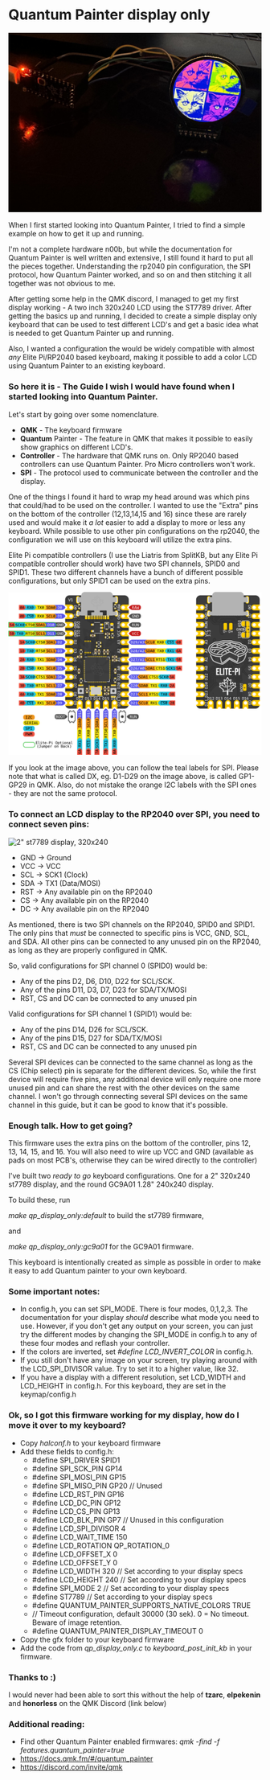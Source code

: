 # Quantum Painter display only

![Amazing!](https://github.com/OakNinja/qmk_images/blob/d13c7c78d5479e2e617a9b2bae32d93f9a538aeb/GC9A01.png "Amazing!")

When I first started looking into Quantum Painter, I tried to find a simple example on how to get it up and running.

I'm not a complete hardware n00b, but while the documentation for Quantum Painter is well written and extensive, I still
found it hard to put all the pieces together. Understanding the rp2040 pin configuration, the SPI protocol, how Quantum
Painter worked, and so on and then stitching it all together was not obvious to me.

After getting some help in the QMK discord, I managed to get my first display working - A two inch 320x240 LCD using the
ST7789 driver. After getting the basics up and running, I decided to create a simple display only keyboard that can be
used to test different LCD's and get a basic idea what is needed to get Quantum Painter up and running.

Also, I wanted a configuration the would be widely compatible with almost _any_ Elite Pi/RP2040 based keyboard, making
it possible to add a color LCD using Quantum Painter to an existing keyboard.

### So here it is - **The Guide** I wish I would have found when I started looking into Quantum Painter.

Let's start by going over some nomenclature.

* **QMK** - The keyboard firmware
* **Quantum** Painter - The feature in QMK that makes it possible to easily show graphics on different LCD's.
* **Controller** - The hardware that QMK runs on. Only RP2040 based controllers can use Quantum Painter. Pro Micro
  controllers won't work.
* **SPI** - The protocol used to communicate between the controller and the display.

One of the things I found it hard to wrap my head around was which pins that could/had to be used on the controller. I
wanted to use the "Extra" pins on the bottom of the controller (12,13,14,15 and 16) since these are rarely used and
would make it _a lot_ easier to add a display to more or less any keyboard. While possible to use other pin
configurations on the rp2040, the configuration we will use on this keyboard will utilize the extra pins.

Elite Pi compatible controllers (I use the Liatris from SplitKB, but any Elite Pi compatible controller
should work) have two SPI channels, SPID0 and SPID1. These two different channels have a bunch of different possible
configurations, but only SPID1 can be used on the extra pins.

![Elite Pi Pinout, from keeb.io](https://github.com/OakNinja/qmk_images/blob/d13c7c78d5479e2e617a9b2bae32d93f9a538aeb/elite_pi_pinout.png "Elite Pi pinout, courtesy of keeb.io")

If you look at the image above, you can follow the teal labels for SPI. Please note that what is called DX, eg. D1-D29
on the image above, is called GP1-GP29 in QMK. Also, do not mistake the orange I2C labels with the SPI ones - they are
not the same protocol.

### To connect an LCD display to the RP2040 over SPI, you need to connect seven pins:

![2" st7789 display, 320x240](https://github.com/OakNinja/qmk_images/blob/d13c7c78d5479e2e617a9b2bae32d93f9a538aeb/st7789.png "2\" st7789 display, 320x240" )

* GND -> Ground
* VCC -> VCC
* SCL -> SCK1 (Clock)
* SDA -> TX1 (Data/MOSI)
* RST -> Any available pin on the RP2040
* CS -> Any available pin on the RP2040
* DC -> Any available pin on the RP2040

As mentioned, there is two SPI channels on the RP2040, SPID0 and SPID1.
The only pins that _must_ be connected to specific pins is VCC, GND, SCL, and SDA. All other pins can be connected to
any unused pin on the RP2040, as long as they are properly configured in QMK.

So, valid configurations for SPI channel 0 (SPID0) would be:

* Any of the pins D2, D6, D10, D22 for SCL/SCK.
* Any of the pins D11, D3, D7, D23 for SDA/TX/MOSI
* RST, CS and DC can be connected to any unused pin

Valid configurations for SPI channel 1 (SPID1) would be:

* Any of the pins D14, D26 for SCL/SCK.
* Any of the pins D15, D27 for SDA/TX/MOSI
* RST, CS and DC can be connected to any unused pin

Several SPI devices can be connected to the same channel as long as the CS (Chip select) pin is separate for the
different devices.
So, while the first device will require five pins, any additional device will only require one more unused pin and can
share the rest with the other devices on the same channel.
I won't go through connecting several SPI devices on the same channel in this guide, but it can be good to know that
it's possible.

### Enough talk. How to get going?

This firmware uses the extra pins on the bottom of the controller, pins 12, 13, 14, 15, and 16. You will also need to
wire up VCC and GND (available as pads on most PCB's, otherwise they can be wired directly to the controller)

I've built two _ready to go_ keyboard configurations. One for a 2" 320x240 st7789 display, and the round GC9A01 1.28"
240x240
display.

To build these, run

_make qp_display_only:default_ to build the st7789 firmware,

and

_make qp_display_only:gc9a01_ for the GC9A01 firmware.

This keyboard is intentionally created as simple as possible in order to make it easy to add Quantum painter to your own
keyboard.

### Some important notes:

* In config.h, you can set SPI_MODE. There is four modes, 0,1,2,3. The documentation for your display _should_ describe
  what mode you need to use. However, if you don't get any output on your screen, you can just try the different modes
  by changing the SPI_MODE in config.h to any of these four modes and reflash your controller.
* If the colors are inverted, set _#define LCD_INVERT_COLOR_ in config.h.
* If you still don't have any image on your screen, try playing around with the LCD_SPI_DIVISOR value. Try to set it to
  a higher value, like 32.
* If you have a display with a different resolution, set LCD_WIDTH and LCD_HEIGHT in config.h. For this keyboard, they
  are set in the keymap/config.h

### Ok, so I got this firmware working for my display, how do I move it over to my keyboard?

* Copy _halconf.h_ to your keyboard firmware
* Add these fields to config.h:
    * #define SPI_DRIVER SPID1
    * #define SPI_SCK_PIN GP14
    * #define SPI_MOSI_PIN GP15
    * #define SPI_MISO_PIN GP20 // Unused
    * #define LCD_RST_PIN GP16
    * #define LCD_DC_PIN GP12
    * #define LCD_CS_PIN GP13
    * #define LCD_BLK_PIN GP7 // Unused in this configuration
    * #define LCD_SPI_DIVISOR 4
    * #define LCD_WAIT_TIME 150
    * #define LCD_ROTATION QP_ROTATION_0
    * #define LCD_OFFSET_X 0
    * #define LCD_OFFSET_Y 0
    * #define LCD_WIDTH 320 // Set according to your display specs
    * #define LCD_HEIGHT 240 // Set according to your display specs
    * #define SPI_MODE 2 // Set according to your display specs
    * #define ST7789 // Set according to your display specs
    * #define QUANTUM_PAINTER_SUPPORTS_NATIVE_COLORS TRUE
    * // Timeout configuration, default 30000 (30 sek). 0 = No timeout. Beware of image retention.
    * #define QUANTUM_PAINTER_DISPLAY_TIMEOUT 0
* Copy the gfx folder to your keyboard firmware
* Add the code from _qp_display_only.c_ to _keyboard_post_init_kb_ in your firmware.

### Thanks to :)

I would never had been able to sort this without the help of **tzarc**, **elpekenin** and **honorless** on the QMK
Discord (link below)

### Additional reading:

* Find other Quantum Painter enabled firmwares: _qmk -find -f features.quantum_painter=true_
* https://docs.qmk.fm/#/quantum_painter
* https://discord.com/invite/qmk





